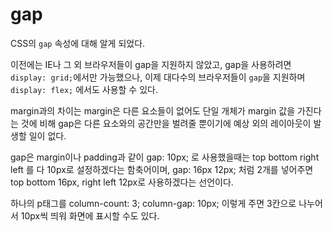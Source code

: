 # gap

CSS의 `gap` 속성에 대해 알게 되었다.

이전에는 IE나 그 외 브라우저들이 gap을 지원하지 않았고, gap을 사용하려면 `display: grid;`에서만 가능했으나,
이제 대다수의 브라우저들이 `gap`을 지원하며 `display: flex;` 에서도 사용할 수 있다.

margin과의 차이는 margin은 다른 요소들이 없어도 단일 개체가 margin 값을 가진다는 것에 비해
gap은 다른 요소와의 공간만을 벌려줄 뿐이기에 예상 외의 레이아웃이 발생할 일이 없다.

gap은 margin이나 padding과 같이 gap: 10px; 로 사용했을때는 top bottom right left 를 다 10px로 설정하겠다는 함축어이며,
gap: 16px 12px; 처럼 2개를 넣어주면 top bottom 16px, right left 12px로 사용하겠다는 선언이다.

하나의 p태그를 column-count: 3; column-gap: 10px; 이렇게 주면 3칸으로 나누어서 10px씩 띄워 화면에 표시할 수도 있다.
